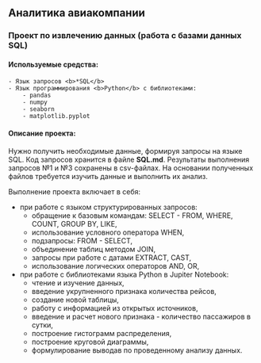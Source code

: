 ## Аналитика авиакомпании
### Проект по извлечению данных (работа с базами данных SQL)
#### Используемые средства:
    - Язык запросов <b>*SQL</b>
    - Язык программирования <b>Python</b> с библиотеками:  
        - pandas
        - numpy
        - seaborn
        - matplotlib.pyplot

#### Описание проекта:
Нужно получить необходимые данные, формируя запросы на языке SQL. Код запросов хранится в файле **SQL.md**. Результаты выполнения запросов №1 и №3 сохранены в csv-файлах. На основании полученных файлов требуется изучить данные и выполнить их анализ.

Выполнение проекта включает в себя:
- при работе с языком структурированных запросов:
  - обращение к базовым командам: SELECT - FROM, WHERE, COUNT, GROUP BY, LIKE, 
  - использование условного оператора WHEN,
  - подзапросы: FROM - SELECT,
  - объединение таблиц методом JOIN,
  - запросы при работе с датами EXTRACT, CAST,
  - использование логических операторов AND, OR, 
- при работе с библиотеками языка Python в Jupiter Notebook:
  - чтение и изучение данных,
  - введение укрупненного признака количества рейсов,
  - создание новой таблицы,
  - работу с информацией из открытых источников,
  - введение и расчет нового признака - количество пассажиров в сутки,
  - построение гистограмм распределения,
  - построение круговой диаграммы,
  - формулирование выводав по проведенному анализу данных.